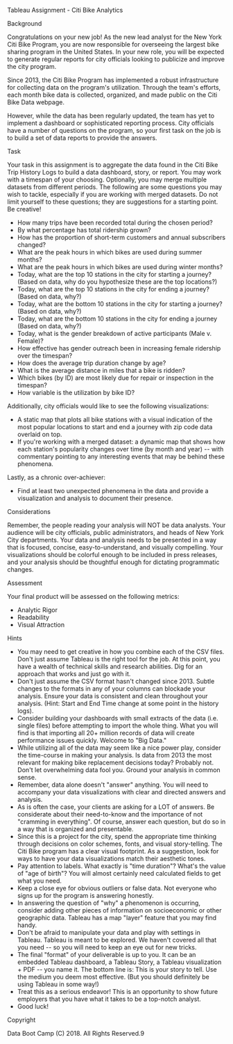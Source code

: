 Tableau Assignment - Citi Bike Analytics

Background



Congratulations on your new job! As the new lead analyst for the New York Citi Bike Program, you are now responsible for overseeing the largest bike sharing program in the United States. In your new role, you will be expected to generate regular reports for city officials looking to publicize and improve the city program.

Since 2013, the Citi Bike Program has implemented a robust infrastructure for collecting data on the program's utilization. Through the team's efforts, each month bike data is collected, organized, and made public on the Citi Bike Data webpage.

However, while the data has been regularly updated, the team has yet to implement a dashboard or sophisticated reporting process. City officials have a number of questions on the program, so your first task on the job is to build a set of data reports to provide the answers. 

Task

Your task in this assignment is to aggregate the data found in the Citi Bike Trip History Logs to build a data dashboard, story, or report.  You may work with a timespan of your choosing. Optionally, you may merge multiple datasets from different periods. The following are some questions you may wish to tackle, especially if you are working with merged datasets. Do not limit yourself to these questions; they are suggestions for a starting point. Be creative!

- How many trips have been recorded total during the chosen period?
- By what percentage has total ridership grown? 
- How has the proportion of short-term customers and annual subscribers changed?
- What are the peak hours in which bikes are used during summer months? 
- What are the peak hours in which bikes are used during winter months?
- Today, what are the top 10 stations in the city for starting a journey? (Based on data, why do you hypothesize these are the top locations?)
- Today, what are the top 10 stations in the city for ending a journey? (Based on data, why?)
- Today, what are the bottom 10 stations in the city for starting a journey? (Based on data, why?)
- Today, what are the bottom 10 stations in the city for ending a journey (Based on data, why?)
- Today, what is the gender breakdown of active participants (Male v. Female)?
- How effective has gender outreach been in increasing female ridership over the timespan?
- How does the average trip duration change by age?
- What is the average distance in miles that a bike is ridden?
- Which bikes (by ID) are most likely due for repair or inspection in the timespan? 
- How variable is the utilization by bike ID?

Additionally, city officials would like to see the following visualizations:

- A static map that plots all bike stations with a visual indication of the most popular locations to start and end a journey with zip code data overlaid on top.
- If you're working with a merged dataset: a dynamic map that shows how each station's popularity changes over time (by month and year) -- with commentary pointing to any interesting events that may be behind these phenomena.

Lastly, as a chronic over-achiever:

- Find at least two unexpected phenomena in the data and provide a visualization and analysis to document their presence. 

Considerations

Remember, the people reading your analysis will NOT be data analysts. Your audience will be city officials, public administrators, and heads of New York City departments. Your data and analysis needs to be presented in a way that is focused, concise, easy-to-understand, and visually compelling. Your visualizations should be colorful enough to be included in press releases, and your analysis should be thoughtful enough for dictating programmatic changes. 

Assessment

Your final product will be assessed on the following metrics: 

- Analytic Rigor
- Readability
- Visual Attraction

Hints

- You may need to get creative in how you combine each of the CSV files. Don't just assume Tableau is the right tool for the job. At this point, you have a wealth of technical skills and research abilities. Dig for an approach that works and just go with it.
- Don't just assume the CSV format hasn't changed since 2013. Subtle changes to the formats in any of your columns can blockade your analysis. Ensure your data is consistent and clean throughout your analysis. (Hint: Start and End Time change at some point in the history logs).
- Consider building your dashboards with small extracts of the data (i.e. single files) before attempting to import the whole thing. What you will find is that importing all 20+ million records of data will create performance issues quickly. Welcome to "Big Data."
- While utilizing all of the data may seem like a nice power play, consider the time-course in making your analysis. Is data from 2013 the most relevant for making bike replacement decisions today? Probably not. Don't let overwhelming data fool you. Ground your analysis in common sense.
- Remember, data alone doesn't "answer" anything. You will need to accompany your data visualizations with clear and directed answers and analysis. 
- As is often the case, your clients are asking for a LOT of answers. Be considerate about their need-to-know and the importance of not "cramming in everything". Of course, answer each question, but do so in a way that is organized and presentable. 
- Since this is a project for the city, spend the appropriate time thinking through decisions on color schemes, fonts, and visual story-telling. The Citi Bike program has a clear visual footprint. As a suggestion, look for ways to have your data visualizations match their aesthetic tones.
- Pay attention to labels. What exactly is "time duration"? What's the value of "age of birth"? You will almost certainly need calculated fields to get what you need.
- Keep a close eye for obvious outliers or false data. Not everyone who signs up for the program is answering honestly.
- In answering the question of "why" a phenomenon is occurring, consider adding other pieces of information on socioeconomic or other geographic data. Tableau has a map "layer" feature that you may find handy. 
- Don't be afraid to manipulate your data and play with settings in Tableau. Tableau is meant to be explored. We haven't covered all that you need -- so you will need to keep an eye out for new tricks. 
- The final "format" of your deliverable is up to you. It can be an embedded Tableau dashboard, a Tableau Story, a Tableau visualization + PDF -- you name it. The bottom line is: This is your story to tell. Use the medium you deem most effective. (But you should definitely be using Tableau in some way!)
- Treat this as a serious endeavor! This is an opportunity to show future employers that you have what it takes to be a top-notch analyst. 
- Good luck!

Copyright

Data Boot Camp (C) 2018. All Rights Reserved.9
